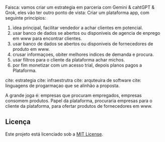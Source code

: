 Faisca:
vamos criar um estrategia em parceria com Gemini & cahtGPT & Grok, eles vão ter outro ponto de vista: Criar um plataforma app, com seguinte principios:
1. idea principal, facilitar vendedor a achar clientes em potencial.
2. usar banco de dados se abertos ou disponiveis de agencia de enprego em www para encontrar clientes.
3. usar banco de dados se abertos ou disponiveis de fornecedores de produto em www.
4. crusar informaçoes, obiter melhores indices de demanda e procura.
5. usar filtros para o cliente da plataforma achar michos.
6. por fim monetizar com um acesso trial, depois planos pagos a Plataforma.

cite: estrategia
cite: infraestrutra
cite: arquteuira de software
cite: linguagens de progarmaçao que se alinhão a proposta.

A grande joga é: empresas que procuram empregados, empresas consomem produtos. Papel da plataforma, procuraria empresas para o cliente da plataforma, para ofertar produtos de fornecedores em www.

## Licença
Este projeto está licenciado sob a [MIT License](LICENSE).
